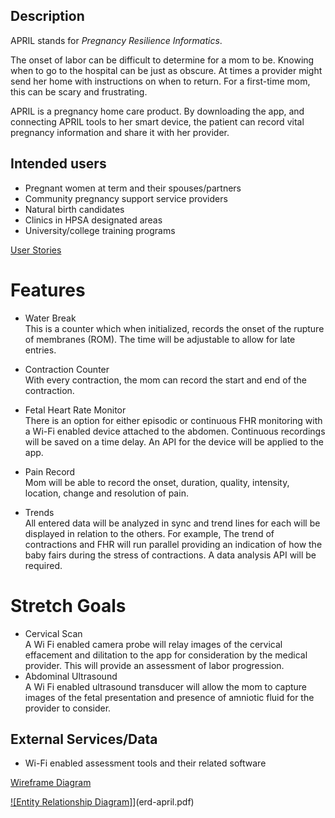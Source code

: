 ## Description
APRIL stands for _Pregnancy_ _Resilience_ _Informatics_.

The onset of labor can be difficult to determine for a mom to be.  Knowing when to go to the hospital can be just as obscure.  At times a provider might send her home with instructions on when to return.  For a first-time mom, this can be scary and frustrating.

APRIL is a pregnancy home care product.  By downloading the app, and connecting APRIL tools to her smart device, the patient can record vital pregnancy information and share it with her provider.


## Intended users
* Pregnant women at term and their spouses/partners  
* Community pregnancy support service providers  
* Natural birth candidates
* Clinics in HPSA designated areas
* University/college training programs


[User Stories](user-stories.md)

# Features
* Water Break  
  This is a counter which when initialized, records the onset of the  rupture of membranes (ROM).  The time will be adjustable to allow for late entries.

* Contraction Counter  
  With every contraction, the mom can record the start and end of the contraction.

* Fetal Heart Rate Monitor  
  There is an option for either episodic or continuous FHR monitoring with a Wi-Fi enabled device attached to the abdomen.  Continuous recordings will be saved on a time delay.
  An API for the device will be applied to the app.

* Pain Record  
  Mom will be able to record the onset, duration, quality, intensity, location, change and resolution of pain.

* Trends  
  All entered data will be analyzed in sync and trend lines for each will be displayed in relation to the others. For example, The trend of contractions and FHR will run parallel providing an indication of how the baby fairs during the stress of contractions.  A data analysis API will be required.


# Stretch Goals
* Cervical Scan  
  A Wi Fi enabled camera probe will relay images of the cervical effacement and dilitation to the app for consideration by the medical provider. This will provide an assessment of labor progression.
* Abdominal Ultrasound  
  A Wi Fi enabled ultrasound transducer will allow the mom to capture images of the fetal presentation and presence of amniotic fluid for the provider to consider.


## External Services/Data        
* Wi-Fi enabled assessment tools and their related software


[Wireframe Diagram]()


[![Entity Relationship Diagram]](erd-april.png)](erd-april.pdf)

